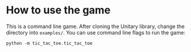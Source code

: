 # How to use the game

This is a command line game. After cloning the Unitary library, change the directory into `examples/`. You can use command line flags to run the game:
  
```
python -m tic_tac_toe.tic_tac_toe
```
